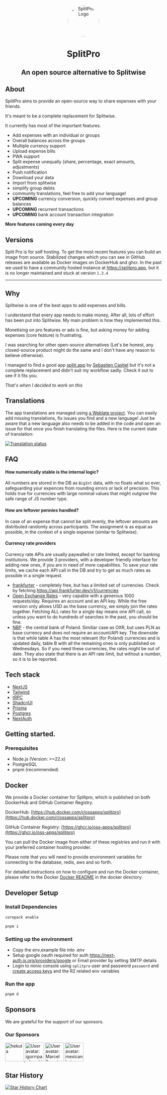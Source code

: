 <p align="center" style="margin-top: 12px">
  <a href="https://splitpro.app">
  <img width="100px"  style="border-radius: 50%;" src="https://splitpro.app/logo_circle.png" alt="SplitPro Logo">
  </a>

  <h1 align="center">SplitPro</h1>
  <h2 align="center">An open source alternative to Splitwise</h2>

## About

SplitPro aims to provide an open-source way to share expenses with your friends.

It's meant to be a complete replacement for Splitwise.

It currently has most of the important features.

- Add expenses with an individual or groups
- Overall balances across the groups
- Multiple currency support
- Upload expense bills
- PWA support
- Split expense unequally (share, percentage, exact amounts, adjustments)
- Push notification
- Download your data
- Import from splitwise
- simplify group debts
- community translations, feel free to add your language!
- **UPCOMING** currency conversion, quickly convert expenses and group balances
- **UPCOMING** recurrent transactions
- **UPCOMING** bank account transaction integration

**More features coming every day**

## Versions

Split Pro is for self hosting. To get the most recent features you can build an image from source. Stabilized changes which you can see in GitHub releases are available as Docker images on DockerHub and ghcr. In the past we used to have a community hosted instance at https://splitpro.app, but it is no longer maintained and stuck at version `1.3.4`

---

## Why

Splitwise is one of the best apps to add expenses and bills.

I understand that every app needs to make money, After all, lots of effort has been put into Splitwise. My main problem is how they implemented this.

Monetising on pro features or ads is fine, but asking money for adding expenses (core feature) is frustrating.

I was searching for other open-source alternatives (Let's be honest, any closed-source product might do the same and I don't have any reason to believe otherwise).

I managed to find a good app [spliit.app](https://spliit.app/) by [Sebastien Castiel](https://scastiel.dev/) but it's not a complete replacement and didn't suit my workflow sadly. Check it out to see if it fits you.

_That's when I decided to work on this_

## Translations

The app translations are managed using [a Weblate project](https://hosted.weblate.org/projects/splitpro/). 
You can easily add missing translations, fix issues you find and a new language! Just be aware that a new language
also needs to be added in the code and open an issue for that once you finish translating the files.
Here is the current state of translation:

<a href="https://hosted.weblate.org/engage/splitpro/">
<img src="https://hosted.weblate.org/widget/splitpro/multi-auto.svg" alt="Translation status" />
</a>

## FAQ

#### How numerically stable is the internal logic?

All numbers are stored in the DB as `BigInt` data, with no floats what so ever, safeguarding your expences from rounding errors or lack of precision. This holds true for currencies with large nominal values that might outgrow the safe range of JS number type.

#### How are leftover pennies handled?

In case of an expense that cannot be split evenly, the leftover amounts are distributed randomly across participants. The assignment is as equal as possible, in the context of a single expense (similar to Splitwise).

#### Currency rate providers

Currency rate APIs are usually paywalled or rate limited, except for banking institutions. We provide 3 providers, with a developer friendly interface for adding new ones, if you are in need of more capabilities. To save your rate limits, we cache each API call in the DB and try to get as much rates as possible in a single request.

- [frankfurter](https://frankfurter.dev/) - completely free, but has a limited set of currencies. Check by fetching https://api.frankfurter.dev/v1/currencies
- [Open Exchange Rates](https://openexchangerates.org/) - very capable with a generous 1000 requests/day. Requires an account and an API key. While the free version only allows USD as the base currency, we simply join the rates together. Fetching ALL rates for a single day means one API call, so unless you want to do hundreds of searches in the past, you should be fine.
- [NBP](https://api.nbp.pl/en.html) - the central bank of Poland. Similiar case as OXR, but uses PLN as base currency and does not require an account/API key. The downside is that while table A has the most relevant (for Poland) currencies and is updated daily, table B with all the remaining ones is only published on Wednesdays. So if you need these currencies, the rates might be out of date. They also state that there is an API rate limit, but without a number, so it is to be reported.

## Tech stack

- [NextJS](https://nextjs.org/)
- [Tailwind](https://tailwindcss.com/)
- [tRPC](https://trpc.io/)
- [ShadcnUI](https://ui.shadcn.com/)
- [Prisma](https://www.prisma.io/)
- [Postgres](https://www.postgresql.org/)
- [NextAuth](https://next-auth.js.org/)

## Getting started.

### Prerequisites

- Node.js (Version: >=22.x)
- PostgreSQL
- pnpm (recommended)

## Docker

We provide a Docker container for Splitpro, which is published on both DockerHub and GitHub Container Registry.

DockerHub: [https://hub.docker.com/r/ossapps/splitpro](https://hub.docker.com/r/ossapps/splitpro)

GitHub Container Registry: [https://ghcr.io/oss-apps/splitpro](https://ghcr.io/oss-apps/splitpro)

You can pull the Docker image from either of these registries and run it with your preferred container hosting provider.

Please note that you will need to provide environment variables for connecting to the database, redis, aws and so forth.

For detailed instructions on how to configure and run the Docker container, please refer to the Docker [Docker README](./docker/README.md) in the docker directory.

## Developer Setup

### Install Dependencies

```bash
corepack enable
```

```bash
pnpm i
```

### Setting up the environment

- Copy the env.example file into .env
- Setup google oauth required for auth https://next-auth.js.org/providers/google or Email provider by setting SMTP details
- Login to minio console using `splitpro` user and password `password` and [create access keys](http://localhost:9001/access-keys/new-account) and the R2 related env variables

### Run the app

```bash
pnpm d
```

## Sponsors

We are grateful for the support of our sponsors.

### Our Sponsors

<a href="https://hekuta.net/en" target="_blank">
  <img src="https://avatars.githubusercontent.com/u/70084358?v=4" alt="hekuta" style="width:60px;height:60px;">
</a>
<a href="https://github.com/igorrrpawlowski"><img src="https:&#x2F;&#x2F;github.com&#x2F;igorrrpawlowski.png" width="60px" alt="User avatar: igorrrpawlowski" /></a>
<a href="https://github.com/probeonstimpack"><img src="https:&#x2F;&#x2F;github.com&#x2F;probeonstimpack.png" width="60px" alt="User avatar: Marcel Szmeterowicz" /></a>
<a href="https://github.com/mexicanhatman"><img src="https://avatars.githubusercontent.com/u/78694887?v=4" width="60px" alt="User avatar: mexicanhatman" /></a>

## Star History

[![Star History Chart](https://api.star-history.com/svg?repos=oss-apps/split-pro&type=Date)](https://star-history.com/#oss-apps/split-pro&Date)
